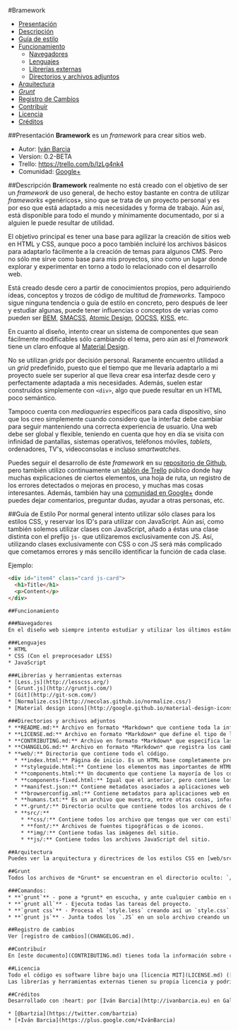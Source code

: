 #Bramework

* [Presentación](#presentaci%C3%B3n)
* [Descripción](#descripci%C3%B3n)
* [Guía de estilo](#gu%C3%ADa-de-estilo)
* [Funcionamiento](#funcionamiento)
    * [Navegadores](#navegadores)
    * [Lenguajes](#lenguajes)
    * [Librerías externas](#librer%C3%ADas-y-herramientas-externas)
    * [Directorios y archivos adjuntos](#directorios-y-archivos-adjuntos)
* [Arquitectura](#arquitectura)
* [*Grunt*](#grunt)
* [Registro de Cambios](#registro-de-cambios)
* [Contribuír](#contribu%C3%ADr)
* [Licencia](#licencia)
* [Créditos](#cr%C3%A9ditos)

##Presentación
**Bramework** es un *framework* para crear sitios web.

* Autor: [Iván Barcia](http://ivanbarcia.eu)
* Version: 0.2-BETA
* Trello: https://trello.com/b/IzLg4nk4
* Comunidad: [Google+](https://plus.google.com/communities/104938291205143609131/stream/957ba9b5-234b-4260-a6e7-f6a8ab29a7a3)

##Descripción
**Bramework** realmente no está creado con el objetivo de ser un *framework* de uso general, de hecho estoy bastante en contra de utilizar *frameworks* «genéricos», sino que se trata de un proyecto personal y es por eso que está adaptado a mis necesidades y forma de trabajo. Aún así, está disponible para todo el mundo y mínimamente documentado, por si a alguien le puede resultar de utilidad.

El objetivo principal es tener una base para agilizar la creación de sitios web en HTML y CSS, aunque poco a poco también incluiré los archivos básicos para adaptarlo fácilmente a la creación de temas para algunos CMS. Pero no sólo me sirve como base para mis proyectos, sino como un lugar donde  explorar y experimentar en torno a todo lo relacionado con el desarrollo web.

Está creado desde cero a partir de conocimientos propios, pero adquiriendo ideas, conceptos y trozos de código de multitud de *frameworks*. Tampoco sigue ninguna tendencia o guía de estilo en concreto, pero después de leer y estudiar algunas, puede tener influencias o conceptos de varias como pueden ser [BEM](https://en.bem.info/), [SMACSS](https://smacss.com/), [Atomic Design](http://bradfrost.com/blog/post/atomic-web-design/), [OOCSS](http://oocss.org/), [KISS](http://es.wikipedia.org/wiki/Principio_KISS), etc.

En cuanto al diseño, intento crear un sistema de componentes que sean fácilmente modificables sólo cambiando el tema, pero aún así el _framework_ tiene un claro enfoque al [Material Design](https://google.com/design).

No se utilizan *grids* por decisión personal. Raramente encuentro utilidad a un *grid* predefinido, puesto que el tiempo que me llevaría adaptarlo a mi proyecto suele ser superior al que lleva crear esa interfaz desde cero y perfectamente adaptada a mis necesidades. Además, suelen estar construídos simplemente con `<div>`, algo que puede resultar en un HTML poco semántico.

Tampoco cuenta con *mediaqueries* específicos para cada dispositivo, sino que los creo simplemente cuando considero que la interfaz debe cambiar para seguir manteniendo una correcta experiencia de usuario. Una web debe ser global y flexible, teniendo en cuenta que hoy en día se visita con infinidad de pantallas, sistemas operativos, teléfonos móviles, *tablets*, ordenadores, TV's, videoconsolas e incluso *smartwatches*.

Puedes seguir el desarrollo de éste *framework* en su [repositorio de Github](https://github.com/barcia/bramework), pero también utilizo continuamente un [tablón de Trello](https://trello.com/b/IzLg4nk4) público donde hay muchas explicaciones de ciertos elementos, una hoja de ruta, un registro de los errores detectados o mejoras en proceso, y muchas mas cosas interesantes. Además, también hay una [comunidad en Google+](https://plus.google.com/communities/104938291205143609131/stream/957ba9b5-234b-4260-a6e7-f6a8ab29a7a3) donde puedes dejar comentarios, preguntar dudas, ayudar a otras personas, etc.

##Guía de Estilo
Por normal general intento utilizar sólo clases para los estilos CSS, y reservar los ID's para utilizar con JavaScript. Aún así, como también solemos utilizar clases con JavaScript, añado a éstas una clase distinta con el prefijo `js-` que utilizaremos exclusivamente con JS. Así, utilizando clases exclusivamente con CSS o con JS será más complicado que cometamos errores y más sencillo identificar la función de cada clase.

Ejemplo:

```html
<div id="item4" class="card js-card">
  <h1>Title</h1>
  <p>Content</p>
</div>

##Funcionamiento

###Navegadores
En el diseño web siempre intento estudiar y utilizar los últimos estándares. Es por eso que éste *framework* no garantiza el soporte a navegadores web obsoletos o antiguos.

###Lenguajes
* HTML
* CSS (Con el preprocesador LESS)
* JavaScript

###Librerías y herramientas externas
* [Less.js](http://lesscss.org/)
* [Grunt.js](http://gruntjs.com/)
* [Git](http://git-scm.com/)
* [Normalize.css](http://necolas.github.io/normalize.css/)
* [Material design icons](http://google.github.io/material-design-icons/)

###Directorios y archivos adjuntos
* **README.md:** Archivo en formato *Markdown* que contiene toda la información del proyecto.
* **LICENSE.md:** Archivo en formato *Markdown* que define el tipo de licencia.
* **CONTRIBUTING.md:** Archivo en formato *Markdown* que especifica las formas en las que puedes colaborar con el proyecto.
* **CHANGELOG.md:** Archivo en formato *Markdown* que registra los cambios de cada versión.
* **web/:** Directorio que contiene todo el código.
  * **index.html:** Página de inicio. Es un HTML base completamente preconfigurado.
  * **styleguide.html:** Contiene los elementos mas importantes de HTML para comprobar como se ven con los estilos del sitio. Es extrapolable a cualquier otro `.css`
  * **components.html:** Un documento que contiene la mayoría de los componentes del sitio (tarjetas, botones, etc.), para poder ver cómo se construyen.
  * **components-fixed.html:** Igual que el anterior, pero contiene los elementos fijos.
  * **manifest.json:** Contiene metadatos asociados a aplicaciones web. [+info](https://trello.com/c/phxju5pj)
  * **browserconfig.xml:** Contiene metadatos para aplicaciones web en sistemas operativos de Microsoft. [+info](https://trello.com/c/Gm5FWYJt)
  * **humans.txt:** Es un archivo que muestra, entre otras cosas, información de las personas que han intervenido en la web. [+info](https://trello.com/c/WrNFJ047)
  * **.grunt/:** Directorio oculto que contiene todos los archivos de Grunt.
  * **src/:**
    * **css/:** Contiene todos los archivo que tengas que ver con estilos CSS o preprocesadores.
    * **font/:** Archivos de fuentes tipográficas o de iconos.
    * **img/:** Contiene todas las imágenes del sitio.
    * **js/:** Contiene todos los archivos JavaScript del sitio.

##Arquitectura
Puedes ver la arquitectura y directrices de los estilos CSS en [web/src/css/less/ARCHITECTURE.md](web/src/css/less/ARCHITECTURE.md).

##Grunt
Todos los archivos de *Grunt* se encuentran en el directorio oculto: `/web/.grunt/`. Por lo tanto, para trabajar con *grunt* debemos meternos con la terminal en ese directorio.

###Comandos:
* **`grunt`** - pone a *grunt* en escucha, y ante cualquier cambio en un .LESS o un .JS ejecuta las tareas correspondientes.
* **`grunt all`** - Ejecuta todas las tareas del proyecto.
* **`grunt css`** - Procesa el `style.less` creando así un `style.css` y un `style.min.css`.
* **`grunt js`** - Junta todos los `.JS` en un solo archivo creando un `script.min.js`.

##Registro de cambios
Ver [registro de cambios](CHANGELOG.md).

##Contribuír
En [este documento](CONTRIBUTING.md) tienes toda la información sobre como puedes contribuír.

##Licencia
Todo el código es software libre bajo una [licencia MIT](LICENSE.md) ([+info](http://es.wikipedia.org/wiki/Licencia_MIT)).
Las librerías y herramientas externas tienen su propia licencia y podría no ser la misma.

##Créditos
Desarrollado con :heart: por [Iván Barcia](http://ivanbarcia.eu) en Galicia, SPAIN.

* [@bartzia](https://twitter.com/bartzia)
* [+Iván Barcia](https://plus.google.com/+IvánBarcia)